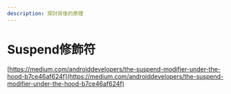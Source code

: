 ```yaml
---
description: 探討背後的原理
---
```


# Suspend修飾符

[https://medium.com/androiddevelopers/the-suspend-modifier-under-the-hood-b7ce46af624f](https://medium.com/androiddevelopers/the-suspend-modifier-under-the-hood-b7ce46af624f)

